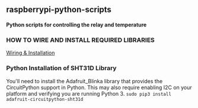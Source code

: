 ## raspberrypi-python-scripts
#### Python scripts for controlling the relay and temperature

### HOW TO WIRE AND INSTALL REQUIRED LIBRARIES

[Wiring & Installation](https://learn.adafruit.com/adafruit-sht31-d-temperature-and-humidity-sensor-breakout/python-circuitpython)

### Python Installation of SHT31D Library

You'll need to install the Adafruit_Blinka library that provides the CircuitPython support in Python. This may also require enabling I2C on your platform and verifying you are running Python 3.
`sudo pip3 install adafruit-circuitpython-sht31d`
